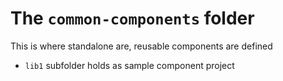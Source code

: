 # The `common-components` folder

This is where standalone are, reusable components are defined

- `lib1` subfolder holds as sample component project
